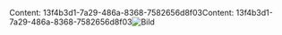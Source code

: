<span data-ttu-id="8a10d-101">Content: 13f4b3d1-7a29-486a-8368-7582656d8f03</span><span class="sxs-lookup"><span data-stu-id="8a10d-101">Content: 13f4b3d1-7a29-486a-8368-7582656d8f03</span></span>![Bild](e00891b0-8414-445d-83aa-457c1b48f656.png)
